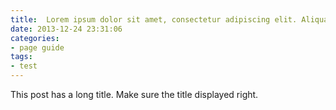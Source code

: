 ```yaml
---
title:  Lorem ipsum dolor sit amet, consectetur adipiscing elit. Aliquam justo turpis, tincidunt ac convallis id.
date: 2013-12-24 23:31:06
categories:
- page guide
tags:
- test
---
```


This post has a long title. Make sure the title displayed right.
